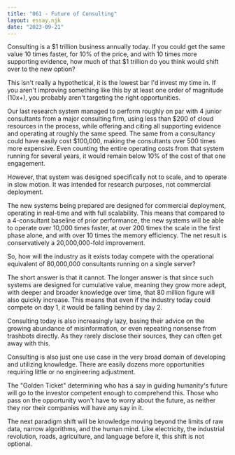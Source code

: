 ```yaml
---
title: "061 - Future of Consulting"
layout: essay.njk
date: "2023-09-21"
---
```


Consulting is a $1 trillion business annually today. If you could get the same value 10 times faster, for 10% of the price, and with 10 times more supporting evidence, how much of that $1 trillion do you think would shift over to the new option?

This isn't really a hypothetical, it is the lowest bar I'd invest my time in. If you aren't improving something like this by at least one order of magnitude (10x+), you probably aren't targeting the right opportunities.

Our last research system managed to perform roughly on par with 4 junior consultants from a major consulting firm, using less than $200 of cloud resources in the process, while offering and citing all supporting evidence and operating at roughly the same speed. The same from a consultancy could have easily cost $100,000, making the consultants over 500 times more expensive. Even counting the entire operating costs from that system running for several years, it would remain below 10% of the cost of that one engagement.

However, that system was designed specifically not to scale, and to operate in slow motion. It was intended for research purposes, not commercial deployment.

The new systems being prepared are designed for commercial deployment, operating in real-time and with full scalability. This means that compared to a 4-consultant baseline of prior performance, the new systems will be able to operate over 10,000 times faster, at over 200 times the scale in the first phase alone, and with over 10 times the memory efficiency. The net result is conservatively a 20,000,000-fold improvement.

So, how will the industry as it exists today compete with the operational equivalent of 80,000,000 consultants running on a single server?

The short answer is that it cannot. The longer answer is that since such systems are designed for cumulative value, meaning they grow more adept, with deeper and broader knowledge over time, that 80 million figure will also quickly increase. This means that even if the industry today could compete on day 1, it would be falling behind by day 2.

Consulting today is also increasingly lazy, basing their advice on the growing abundance of misinformation, or even repeating nonsense from trashbots directly. As they rarely disclose their sources, they can often get away with this.

Consulting is also just one use case in the very broad domain of developing and utilizing knowledge. There are easily dozens more opportunities requiring little or no engineering adjustment.

The "Golden Ticket" determining who has a say in guiding humanity's future will go to the investor competent enough to comprehend this. Those who pass on the opportunity won't have to worry about the future, as neither they nor their companies will have any say in it.

The next paradigm shift will be knowledge moving beyond the limits of raw data, narrow algorithms, and the human mind. Like electricity, the industrial revolution, roads, agriculture, and language before it, this shift is not optional.